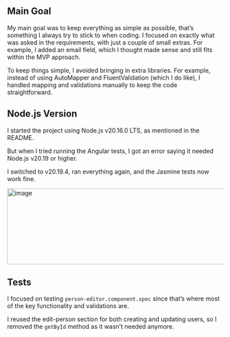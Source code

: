 ## Main Goal

My main goal was to keep everything as simple as possible, that’s something I always try to stick to when coding. I focused on exactly what was asked in the requirements, with just a couple of small extras. For example, I added an email field, which I thought made sense and still fits within the MVP approach.

To keep things simple, I avoided bringing in extra libraries. For example, instead of using AutoMapper and FluentValidation (which I do like), I handled mapping and validations manually to keep the code straightforward.

## Node.js Version

I started the project using Node.js v20.16.0 LTS, as mentioned in the README.

But when I tried running the Angular tests, I got an error saying it needed Node.js v20.19 or higher.

I switched to v20.19.4, ran everything again, and the Jasmine tests now work fine.

<img width="1429" height="177" alt="image" src="https://github.com/user-attachments/assets/2479f888-fbac-427e-ac5c-3a8b40b694e5" />

## Tests

I focused on testing `person-editor.component.spec` since that’s where most of the key functionality and validations are.

I reused the edit-person section for both creating and updating users, so I removed the `getById` method as it wasn’t needed anymore.
